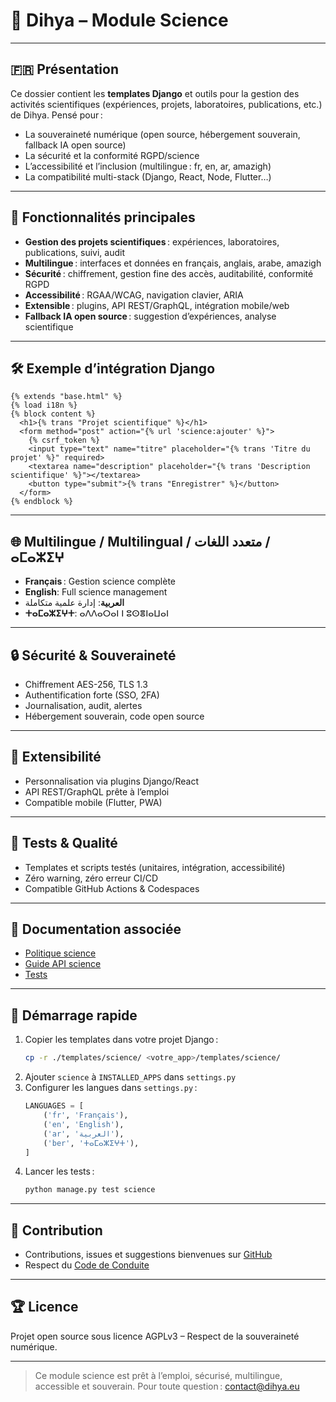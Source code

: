# 🔬 Dihya – Module Science

---

## 🇫🇷 Présentation

Ce dossier contient les **templates Django** et outils pour la gestion des activités scientifiques (expériences, projets, laboratoires, publications, etc.) de Dihya.
Pensé pour :
- La souveraineté numérique (open source, hébergement souverain, fallback IA open source)
- La sécurité et la conformité RGPD/science
- L’accessibilité et l’inclusion (multilingue : fr, en, ar, amazigh)
- La compatibilité multi-stack (Django, React, Node, Flutter…)

---

## 🚀 Fonctionnalités principales

- **Gestion des projets scientifiques** : expériences, laboratoires, publications, suivi, audit
- **Multilingue** : interfaces et données en français, anglais, arabe, amazigh
- **Sécurité** : chiffrement, gestion fine des accès, auditabilité, conformité RGPD
- **Accessibilité** : RGAA/WCAG, navigation clavier, ARIA
- **Extensible** : plugins, API REST/GraphQL, intégration mobile/web
- **Fallback IA open source** : suggestion d’expériences, analyse scientifique

---

## 🛠️ Exemple d’intégration Django

```django
{% extends "base.html" %}
{% load i18n %}
{% block content %}
  <h1>{% trans "Projet scientifique" %}</h1>
  <form method="post" action="{% url 'science:ajouter' %}">
    {% csrf_token %}
    <input type="text" name="titre" placeholder="{% trans 'Titre du projet' %}" required>
    <textarea name="description" placeholder="{% trans 'Description scientifique' %}"></textarea>
    <button type="submit">{% trans "Enregistrer" %}</button>
  </form>
{% endblock %}
```

---

## 🌐 Multilingue / Multilingual / متعدد اللغات / ⴰⵎⴰⵣⵉⵖ

- **Français** : Gestion science complète
- **English**: Full science management
- **العربية**: إدارة علمية متكاملة
- **ⵜⴰⵎⴰⵣⵉⵖⵜ**: ⴰⴷⴷⴰⵔⴰⵏ ⵏ ⵓⵙⴻⵏⴰⵡⴰⵏ

---

## 🔒 Sécurité & Souveraineté

- Chiffrement AES-256, TLS 1.3
- Authentification forte (SSO, 2FA)
- Journalisation, audit, alertes
- Hébergement souverain, code open source

---

## 🧩 Extensibilité

- Personnalisation via plugins Django/React
- API REST/GraphQL prête à l’emploi
- Compatible mobile (Flutter, PWA)

---

## 🧪 Tests & Qualité

- Templates et scripts testés (unitaires, intégration, accessibilité)
- Zéro warning, zéro erreur CI/CD
- Compatible GitHub Actions & Codespaces

---

## 📄 Documentation associée

- [Politique science](./policy.md)
- [Guide API science](../../../../docs/api_science.md)
- [Tests](../../../../tests/science/)

---

## 🏁 Démarrage rapide

1. Copier les templates dans votre projet Django :
   ```bash
   cp -r ./templates/science/ <votre_app>/templates/science/
   ```
2. Ajouter `science` à `INSTALLED_APPS` dans `settings.py`
3. Configurer les langues dans `settings.py` :
   ```python
   LANGUAGES = [
       ('fr', 'Français'),
       ('en', 'English'),
       ('ar', 'العربية'),
       ('ber', 'ⵜⴰⵎⴰⵣⵉⵖⵜ'),
   ]
   ```
4. Lancer les tests :
   ```bash
   python manage.py test science
   ```

---

## 🤝 Contribution

- Contributions, issues et suggestions bienvenues sur [GitHub](https://github.com/DihyaOrg/Dihya)
- Respect du [Code de Conduite](../../../../CODE_OF_CONDUCT.md)

---

## 🏆 Licence

Projet open source sous licence AGPLv3 – Respect de la souveraineté numérique.

---

> Ce module science est prêt à l’emploi, sécurisé, multilingue, accessible et souverain.
> Pour toute question : [contact@dihya.eu](mailto:contact@dihya.eu)
